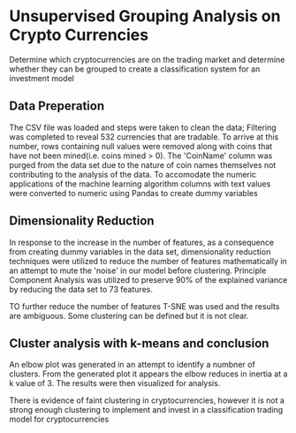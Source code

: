 # Unsupervised Grouping Analysis on Crypto Currencies 

Determine which cryptocurrencies are on the trading market and determine whether they can be grouped to create a classification system for an investment model

## Data Preperation

The CSV file was loaded and steps were taken to clean the data; Filtering was completed to reveal 532 currencies that are tradable. To arrive at this number, rows containing null values were removed along with coins that have not been mined(i.e. coins mined > 0). The 'CoinName' column was purged from the data set due to the nature of coin names themselves not contributing to the analysis of the data. To accomodate the numeric applications of the machine learning algorithm columns with text values were converted to numeric using Pandas to create dummy variables

## Dimensionality Reduction

In response to the increase in the number of features, as a consequence from creating dummy variables in the data set, dimensionality reduction techniques were utilized to reduce the number of features mathematically in an attempt to mute the 'noise' in our model before clustering. Principle Component Analysis was utilized to preserve 90% of the explained variance by reducing the data set to 73 features.

TO further reduce the number of features T-SNE was used and the results are ambiguous. Some clustering can be defined but it is not clear. 

## Cluster analysis with k-means and conclusion

An elbow plot was generated in an attempt to identify a numbner of clusters. From the generated plot it appears the elbow reduces in inertia at a k value of 3. The results were then visualized for analysis.

There is evidence of faint clustering in cryptocurrencies, however it is not a strong enough clustering to implement and invest in a classification trading model for cryptocurrencies
